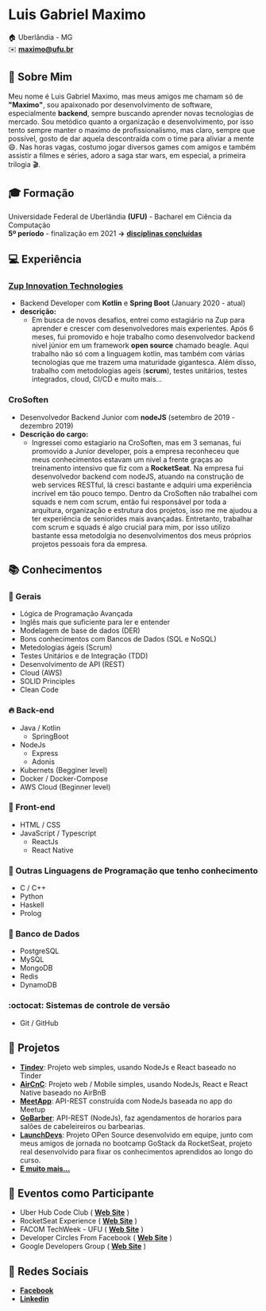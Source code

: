 # Luis Gabriel Maximo

:house:    Uberlândia - MG <br>
:envelope:  **maximo@ufu.br**

## :bell: Sobre Mim
Meu nome é Luis Gabriel Maximo, mas meus amigos me chamam só de **"Maximo"**, sou apaixonado por desenvolvimento de software, especialmente **backend**, sempre buscando aprender novas tecnologias de mercado. Sou metódico quanto a organização e desenvolvimento, por isso tento sempre manter o maximo de profissionalismo, mas claro, sempre que possível, gosto de dar aquela descontraída com o time para aliviar a mente :smile:. Nas horas vagas, costumo jogar diversos games com amigos e também assistir a filmes e séries, adoro a saga star wars, em especial, a primeira trilogia :clapper:.

## :mortar_board: Formação
Universidade Federal de Uberlândia **(UFU)** - Bacharel em Ciência da Computação <br>
**5º período** - finalização em 2021 **->** [**disciplinas concluídas**](https://github.com/gabrielmaximo/UFU/blob/master/README.md)

## :computer: Experiência

### [Zup Innovation Technologies](https://www.zup.com.br/)
* Backend Developer com **Kotlin** e **Spring Boot** (January 2020 - atual)
* **descrição:**
    * Em busca de novos desafios, entrei como estagiário na Zup para aprender e crescer com desenvolvedores mais experientes. Após 6 meses, fui promovido e hoje trabalho como desenvolvedor backend nivel júnior em um framework **open source** chamado beagle. Aqui trabalho não só com a linguagem kotlin, mas também com várias tecnologias que me trazem uma maturidade gigantesca. Além disso, trabalho com metodologias ageis (**scrum**), testes unitários, testes integrados, cloud, CI/CD e muito mais...

### CroSoften
* Desenvolvedor Backend Junior com **nodeJS** (setembro de 2019 - dezembro 2019)
* **Descrição do cargo:**
  * Ingressei como estagiario na CroSoften, mas em 3 semanas, fui promovido a Junior developer, pois a empresa reconheceu que meus conhecimentos estavam um nivel a frente graças ao treinamento intensivo que fiz com a **RocketSeat**. Na empresa fui desenvolvedor backend com nodeJS, atuando na construção de web services RESTful, lá cresci bastante e adquiri uma experiência incrível em tão pouco tempo. Dentro da CroSoften não trabalhei com squads e nem com scrum, então fui responsável por toda a arquitura, organização e estrutura dos projetos, isso me me ajudou a ter experiência de seniorides mais avançadas. Entretanto, trabalhar com scrum e squads é algo crucial para mim, por isso utilizo bastante essa metodolgia no desenvolvimentos dos meus próprios projetos pessoais fora da empresa.

## :books: Conhecimentos

### :pushpin: Gerais
* Lógica de Programação Avançada
* Inglês mais que suficiente para ler e entender
* Modelagem de base de dados (DER)
* Bons conhecimentos com Bancos de Dados (SQL e NoSQL)
* Metedologias ágeis (Scrum)
* Testes Unitários e de Integração (TDD)
* Desenvolvimento de API (REST)
* Cloud (AWS)
* SOLID Principles
* Clean Code

### :fire: Back-end
* Java / Kotlin
    * SpringBoot
* NodeJs
    * Express
    * Adonis
 * Kubernets (Begginer level)
 * Docker / Docker-Compose
 * AWS Cloud (Beginner level)

### :ocean: Front-end
* HTML / CSS  
* JavaScript / Typescript
    * ReactJs
    * React Native

### :muscle: Outras Linguagens de Programação que tenho conhecimento
* C / C++
* Python
* Haskell
* Prolog

### :floppy_disk: Banco de Dados
* PostgreSQL
* MySQL
* MongoDB
* Redis
* DynamoDB

### :octocat: Sistemas de controle de versão
* Git / GitHub

## :open_file_folder: Projetos
* [**Tindev**](https://github.com/gabrielmaximo/OmniStack-8.0): Projeto web simples, usando NodeJs e React baseado no Tinder
* [**AirCnC**](https://github.com/gabrielmaximo/AirCnC): Projeto web / Mobile simples, usando NodeJs, React e React Native baseado no AirBnB
* [**MeetApp**](https://github.com/gabrielmaximo/MeetApp/tree/master/backend): API-REST construída com NodeJs baseada no app do Meetup
* [**GoBarber**](https://github.com/gabrielmaximo/GoBarber/tree/master/backend): API-REST (NodeJs), faz agendamentos de horarios para salões de cabeleireiros ou barbearias.
* [**LaunchDevs**](https://github.com/adamdias/launchdevs): Projeto OPen Source desenvolvido em equipe, junto com meus amigos de jornada no bootcamp GoStack da RocketSeat, projeto real desenvolvido para fixar os conhecimentos aprendidos ao longo do curso.
* [**E muito mais...**](https://github.com/gabrielmaximo?tab=repositories)

## :movie_camera: Eventos como Participante
* Uber Hub Code Club ( [**Web Site**](http://uberhubcode.com.br/) )
* RocketSeat Experience ( [**Web Site**](https://rocketseat.com.br/experience) )
* FACOM TechWeek - UFU ( [**Web Site**](http://www.techweek.facom.ufu.br/) )
* Developer Circles From Facebook ( [**Web Site**](https://devcirclesuberlandia13.splashthat.com/?fbclid=IwAR3Jh0L5XglL5tIq_xKtFQX-ldVxoccRgJYYc6VErjjedCzq-CbYP6teCh0) )
* Google Developers Group ( [**Web Site**](https://gdg.community.dev/gdg-uberlandia/) )

## :speech_balloon: Redes Sociais
*  [**Facebook**](https://www.facebook.com/luis.mxm)
*  [**Linkedin**](https://www.linkedin.com/in/luis-gabriel-maximo-b451a0165/)
